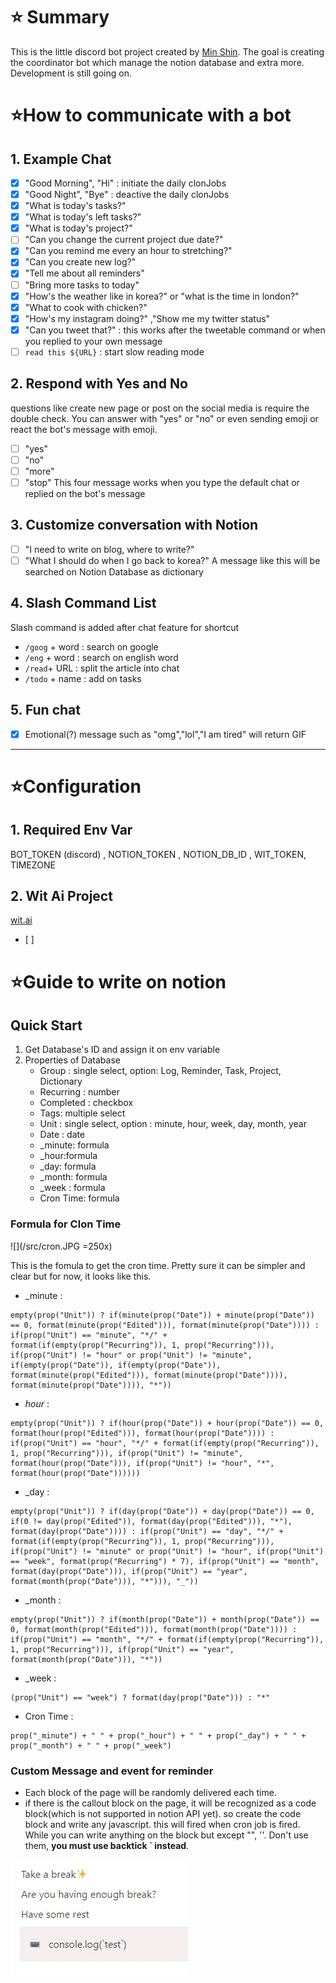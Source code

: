 # ⭐ Summary
This is the little discord bot project created by [Min Shin](instagram.com/happping_min).
The goal is creating the coordinator bot which manage the notion database and extra more. Development is still going on. 

# ⭐How to communicate with a bot

## 1. Example Chat
- [x] "Good Morning", "Hi" : initiate the daily clonJobs
- [x] "Good Night", "Bye" : deactive the daily clonJobs
- [x] "What is today's tasks?"
- [x] "What is today's left tasks?"
- [x] "What is today's project?"
- [ ] "Can you change the current project due date?"
- [x] "Can you remind me every an hour to stretching?"
- [x] "Can you create new log?"
- [x] "Tell me about all reminders"
- [ ] "Bring more tasks to today"
- [x] "How's the weather like in korea?" or "what is the time in london?"
- [x] "What to cook with chicken?"
- [x] "How's my instagram doing?" ,"Show me my twitter status"
- [x] "Can you tweet that?" : this works after the tweetable command or when you replied to your own message
- [ ] `read this ${URL}` : start slow reading mode

## 2. Respond with Yes and No
questions like create new page or post on the social media is require the double check. You can answer with "yes" or "no" or even sending emoji or react the bot's message with emoji.
- [ ] "yes"
- [ ] "no"
- [ ] "more"
- [ ] "stop"
This four message works when you type the default chat or replied on the bot's message

## 3. Customize conversation with Notion
- [ ] "I need to write on blog, where to write?"
- [ ] "What I should do when I go back to korea?"
A message like this will be searched on Notion Database as dictionary

## 4. Slash Command List
Slash command is added after chat feature for shortcut
- `/goog` + word : search on google
- `/eng` + word : search on english word
- `/read`+ URL  : split the article into chat
- `/todo` + name : add on tasks

## 5. Fun chat
- [x] Emotional(?) message such as "omg","lol","I am tired" will return GIF

----
# ⭐Configuration

## 1. Required Env Var
BOT_TOKEN (discord) , NOTION_TOKEN , NOTION_DB_ID , WIT_TOKEN, TIMEZONE 

## 2. Wit Ai Project
[wit.ai](wit.ai)
- [ ]

# ⭐Guide to write on notion

## Quick Start
1. Get Database's ID and assign it on env variable
2. Properties of Database
    - Group : single select, option: Log, Reminder, Task, Project, Dictionary
    - Recurring : number
    - Completed : checkbox
    - Tags: multiple select
    - Unit : single select, option : minute, hour, week, day, month, year
    - Date : date
    - _minute: formula
    - _hour:formula
    - _day: formula
    - _month: formula
    - _week : formula
    - Cron Time: formula

### Formula for Clon Time
![](/src/cron.JPG =250x)

This is the fomula to get the cron time.
Pretty sure it can be simpler and clear but for now, it looks like this. 

- _minute : 
```
empty(prop("Unit")) ? if(minute(prop("Date")) + minute(prop("Date")) == 0, format(minute(prop("Edited"))), format(minute(prop("Date")))) : if(prop("Unit") == "minute", "*/" + format(if(empty(prop("Recurring")), 1, prop("Recurring"))), if(prop("Unit") != "hour" or prop("Unit") != "minute", if(empty(prop("Date")), if(empty(prop("Date")), format(minute(prop("Edited"))), format(minute(prop("Date")))), format(minute(prop("Date")))), "*"))
```


- _hour_ : 
```
empty(prop("Unit")) ? if(hour(prop("Date")) + hour(prop("Date")) == 0, format(hour(prop("Edited"))), format(hour(prop("Date")))) : if(prop("Unit") == "hour", "*/" + format(if(empty(prop("Recurring")), 1, prop("Recurring"))), if(prop("Unit") != "minute", format(hour(prop("Date"))), if(prop("Unit") != "hour", "*", format(hour(prop("Date"))))))
```


- _day : 
```
empty(prop("Unit")) ? if(day(prop("Date")) + day(prop("Date")) == 0, if(0 != day(prop("Edited")), format(day(prop("Edited"))), "*"), format(day(prop("Date")))) : if(prop("Unit") == "day", "*/" + format(if(empty(prop("Recurring")), 1, prop("Recurring"))), if(prop("Unit") != "minute" or prop("Unit") != "hour", if(prop("Unit") == "week", format(prop("Recurring") * 7), if(prop("Unit") == "month", format(day(prop("Date"))), if(prop("Unit") == "year", format(month(prop("Date"))), "*"))), "_"))
```
- _month :
```
empty(prop("Unit")) ? if(month(prop("Date")) + month(prop("Date")) == 0, format(month(prop("Edited"))), format(month(prop("Date")))) : if(prop("Unit") == "month", "*/" + format(if(empty(prop("Recurring")), 1, prop("Recurring"))), if(prop("Unit") == "year", format(month(prop("Date"))), "*"))
```


- _week :
```
(prop("Unit") == "week") ? format(day(prop("Date"))) : "*"
```


- Cron Time : 
```
prop("_minute") + " " + prop("_hour") + " " + prop("_day") + " " + prop("_month") + " " + prop("_week")
```


### Custom Message and event for reminder
- Each block of the page will be randomly delivered each time.
- if there is the callout block on the page, it will be recognized as a code block(which is not supported in notion API yet). so create the code block and write any javascript. this will fired when cron job is fired. While you can write anything on the block but except "", ''. Don't use them, **you must use backtick ` instead**.

![](/src/callout.JPG)


